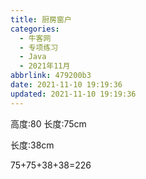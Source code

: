 ```yaml
---
title: 厨房窗户
categories: 
  - 牛客网
  - 专项练习
  - Java
  - 2021年11月
abbrlink: 479200b3
date: 2021-11-10 19:19:36
updated: 2021-11-10 19:19:36
---
```

高度:80
长度:75cm

长度:38cm

75+75+38+38=226
